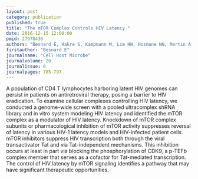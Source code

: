 ```yaml
---
layout: post
category: publication
published: true
title: "The mTOR Complex Controls HIV Latency."
date: 2016-12-15 12:00:00
pmid: 27978436
authors: "Besnard E, Hakre S, Kampmann M, Lim HW, Hosmane NN, Martin A, Bassik MC, Verschueren E, Battivelli E, Chan J, Svensson JP, Gramatica A, Conrad RJ, Ott M, Greene WC, Krogan NJ, Siliciano RF, Weissman JS, Verdin E"
firstauthor: "Besnard E"
journalname: "Cell Host Microbe"
journalvolume: 20
journalissue: 6
journalpages: 785-797
---
```


A population of CD4 T lymphocytes harboring latent HIV genomes can persist in patients on antiretroviral therapy, posing a barrier to HIV eradication. To examine cellular complexes controlling HIV latency, we conducted a genome-wide screen with a pooled ultracomplex shRNA library and in vitro system modeling HIV latency and identified the mTOR complex as a modulator of HIV latency. Knockdown of mTOR complex subunits or pharmacological inhibition of mTOR activity suppresses reversal of latency in various HIV-1 latency models and HIV-infected patient cells. mTOR inhibitors suppress HIV transcription both through the viral transactivator Tat and via Tat-independent mechanisms. This inhibition occurs at least in part via blocking the phosphorylation of CDK9, a p-TEFb complex member that serves as a cofactor for Tat-mediated transcription. The control of HIV latency by mTOR signaling identifies a pathway that may have significant therapeutic opportunities.

